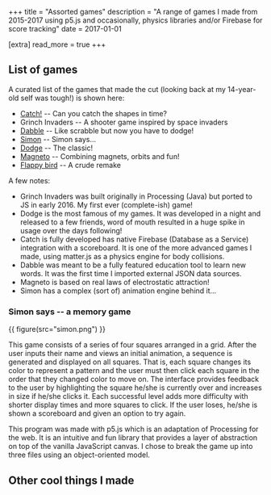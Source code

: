 +++
title = "Assorted games"
description = "A range of games I made from 2015-2017 using p5.js and occasionally, physics libraries and/or Firebase for score tracking"
date = 2017-01-01

[extra]
read_more = true
+++

## List of games

A curated list of the games that made the cut (looking back at my 14-year-old self was tough!) is shown here:

* [Catch!](/project-files/p5-projects/catch) -- Can you catch the shapes in time?
* Grinch Invaders -- A shooter game inspired by space invaders
* [Dabble](/project-files/p5-projects/dabblev2) -- Like scrabble but now you have to dodge!
* [Simon](/project-files/p5-projects/simon) -- Simon says...
* [Dodge](/project-files/p5-projects/dodgev2) -- The classic!
* [Magneto](/project-files/p5-projects/magneto) -- Combining magnets, orbits and fun!
* [Flappy bird](/project-files/p5-projects/pipes) -- A crude remake

A few notes:

* Grinch Invaders was built originally in Processing (Java) but ported to JS in early 2016. My first ever (complete-ish) game!
* Dodge is the most famous of my games. It was developed in a night and released to a few friends, word of mouth resulted in a huge spike in usage over the days following!
* Catch is fully developed has native Firebase (Database as a Service) integration with a scoreboard. It is one of the more advanced games I made, using matter.js as a physics engine for body collisions.
* Dabble was meant to be a fully featured education tool to learn new words. It was the first time I imported external JSON data sources.
* Magneto is based on real laws of electrostatic attraction!
* Simon has a complex (sort of) animation engine behind it…

### Simon says -- a memory game

{{ figure(src="simon.png") }}

This game consists of a series of four squares arranged in a grid. After the user inputs their name and views an initial animation, a sequence is generated and displayed on all squares. That is, each square changes its color to represent a pattern and the user must then click each square in the order that they changed color to move on. The interface provides feedback to the user by highlighting the square he/she is currently over and increases in size if he/she clicks it. Each successful level adds more difficulty with shorter display times and more squares to click. If the user loses, he/she is shown a scoreboard and given an option to try again.

This program was made with p5.js which is an adaptation of Processing for the web. It is an intuitive and fun library that provides a layer of abstraction on top of the vanilla JavaScript canvas. I chose to break the game up into three files using an object-oriented model.

## Other cool things I made